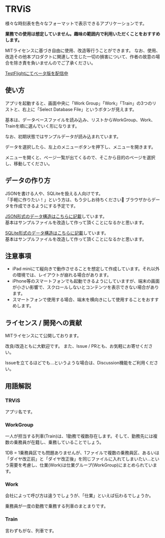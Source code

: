 # TRViS

様々な時刻表を色々なフォーマットで表示できるアプリケーションです。

**業務での使用は想定していません。趣味の範囲内で利用いただくことをおすすめします。**

MITライセンスに基づき自由に使用、改造等行うことができます。
なお、使用、改造その他本プロダクトに関連して生じた一切の損害について、作者の故意の場合を除き責を負いませんのでご了承ください。

[TestFlightにてベータ版を配信中](https://testflight.apple.com/join/yYBaAdqX)

## 使い方

アプリを起動すると、画面中央に「Work Group」「Work」「Train」の3つのリストと、右上に「Select Database File」というボタンが見えます。

基本は、データベースファイルを読み込み、リストからWorkGroup、Work、Trainを順に選んでいく形になります。

なお、初期状態ではサンプルデータが読み込まれています。

データを選択したら、左上のメニューボタンを押下し、メニューを開きます。

メニューを開くと、ページ一覧が出てくるので、そこから目的のページを選択し、移動してください。

## データの作り方

JSONを書ける人や、SQLiteを扱える人向けです。  
「手軽に作りたい！」という方は、もう少しお待ちください🙇 ブラウザからデータを作成できるようにする予定です。

[JSON形式のデータ構造はこちらに記載](https://github.com/TetsuOtter/TRViS/wiki/JSON%E5%BD%A2%E5%BC%8F%E3%81%AE%E3%83%87%E3%83%BC%E3%82%BF%E3%83%99%E3%83%BC%E3%82%B9)しています。  
基本はサンプルファイルを改造して作って頂くことになるかと思います。

[SQLite形式のデータ構造はこちらに記載](./.github/DBStructure.md)しています。  
基本はサンプルファイルを改造して作って頂くことになるかと思います。

## 注意事項

- iPad miniにて縦向きで動作させることを想定して作成しています。それ以外の環境では、レイアウトが崩れる場合があります。
- iPhone等のスマートフォンでも起動できるようにしていますが、端末の画面が小さい影響で、スクロールしないとコンテンツを表示できない場合があります。
- スマートフォンで使用する場合、端末を横向きにして使用することをおすすめします。

## ライセンス / 開発への貢献

MITライセンスにて公開しております。

改良/改造ともに大歓迎です。
また、Issue / PRとも、お気軽にお寄せください。

Issueを立てるほどでも…というような場合は、Discussion機能をご利用ください。

## 用語解説

### TRViS

アプリ名です。

### WorkGroup

一人が担当する列車(Train)は、1勤務で複数存在します。そして、勤務先には複数の乗務員が在籍し、乗務していることでしょう。

1DB = 1乗務員区でも問題ありませんが、1ファイルで複数の乗務員区、あるいは「ダイヤ改正前」と「ダイヤ改正後」を同じファイルに入れてしまいたい…という需要を考慮し、仕業(Work)は仕業グループ(WorkGroup)にまとめられています。

### Work

会社によって呼び方は違うでしょうが、「仕業」といえば伝わるでしょうか。

乗務員が一度の勤務で乗務する列車のまとまりです。

### Train

言わずもがな、列車です。
